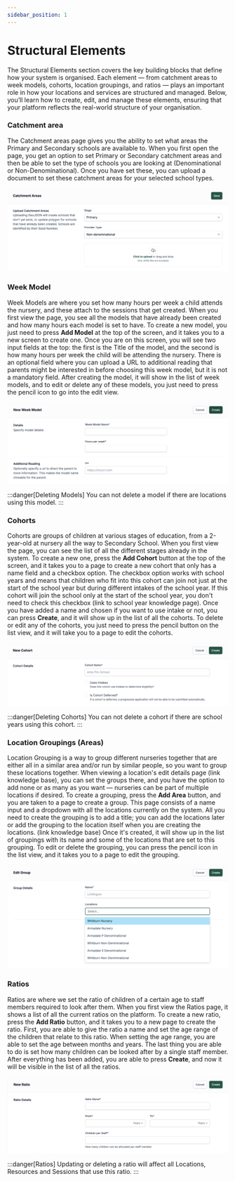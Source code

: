 ```yaml
---
sidebar_position: 1
---
```


# Structural Elements

The Structural Elements section covers the key building blocks that define how your system is organised. Each element — from catchment areas to week models, cohorts, location groupings, and ratios — plays an important role in how your locations and services are structured and managed. Below, you’ll learn how to create, edit, and manage these elements, ensuring that your platform reflects the real-world structure of your organisation.

### Catchment area

The Catchment areas page gives you the ability to set what areas the Primary and Secondary schools are available to. When you first open the page, you get an option to set Primary or Secondary catchment areas and then be able to set the type of schools you are looking at (Denominational or Non-Denominational). Once you have set these, you can upload a document to set these catchment areas for your selected school types.

![Update Catchment Area](./img/catchment.png)

### Week Model

Week Models are where you set how many hours per week a child attends the nursery, and these attach to the sessions that get created. When you first view the page, you see all the models that have already been created and how many hours each model is set to have. To create a new model, you just need to press **Add Model** at the top of the screen, and it takes you to a new screen to create one. Once you are on this screen, you will see two input fields at the top: the first is the Title of the model, and the second is how many hours per week the child will be attending the nursery. There is an optional field where you can upload a URL to additional reading that parents might be interested in before choosing this week model, but it is not a mandatory field. After creating the model, it will show in the list of week models, and to edit or delete any of these models, you just need to press the pencil icon to go into the edit view.

![Add New Model](./img/new-model.png)

:::danger[Deleting Models]
You can not delete a model if there are locations using this model.
:::

### Cohorts

Cohorts are groups of children at various stages of education, from a 2-year-old at nursery all the way to Secondary School. When you first view the page, you can see the list of all the different stages already in the system. To create a new one, press the **Add Cohort** button at the top of the screen, and it takes you to a page to create a new cohort that only has a name field and a checkbox option. The checkbox option works with school years and means that children who fit into this cohort can join not just at the start of the school year but during different intakes of the school year. If this cohort will join the school only at the start of the school year, you don't need to check this checkbox (link to school year knowledge page). Once you have added a name and chosen if you want to use intake or not, you can press **Create**, and it will show up in the list of all the cohorts. To delete or edit any of the cohorts, you just need to press the pencil button on the list view, and it will take you to a page to edit the cohorts. 

![Add New Cohort](./img/new-cohort.png)

:::danger[Deleting Cohorts]
You can not delete a cohort if there are school years using this cohort.
:::

### Location Groupings (Areas)

Location Grouping is a way to group different nurseries together that are either all in a similar area and/or run by similar people, so you want to group these locations together. When viewing a location's edit details page (link knowledge base), you can set the groups there, and you have the option to add none or as many as you want — nurseries can be part of multiple locations if desired. To create a grouping, press the **Add Area** button, and you are taken to a page to create a group. This page consists of a name input and a dropdown with all the locations currently on the system. All you need to create the grouping is to add a title; you can add the locations later or add the grouping to the location itself when you are creating the locations. (link knowledge base) Once it's created, it will show up in the list of groupings with its name and some of the locations that are set to this grouping. To edit or delete the grouping, you can press the pencil icon in the list view, and it takes you to a page to edit the grouping.

![Add New Area](./img/new-area.png)

### Ratios

Ratios are where we set the ratio of children of a certain age to staff members required to look after them. When you first view the Ratios page, it shows a list of all the current ratios on the platform. To create a new ratio, press the **Add Ratio** button, and it takes you to a new page to create the ratio. First, you are able to give the ratio a name and set the age range of the children that relate to this ratio. When setting the age range, you are able to set the age between months and years. The last thing you are able to do is set how many children can be looked after by a single staff member. After everything has been added, you are able to press **Create**, and now it will be visible in the list of all the ratios.

![Add New Ratio](./img/new-ratio.png)

:::danger[Ratios]
Updating or deleting a ratio will affect all Locations, Resources and Sessions that use this ratio.
:::